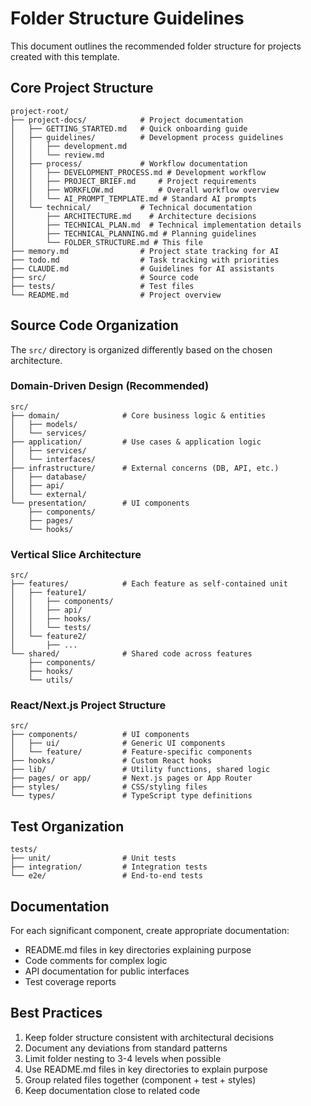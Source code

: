 # Folder Structure Guidelines

This document outlines the recommended folder structure for projects created with this template.

## Core Project Structure

```
project-root/
├── project-docs/            # Project documentation
│   ├── GETTING_STARTED.md   # Quick onboarding guide
│   ├── guidelines/          # Development process guidelines
│   │   ├── development.md
│   │   └── review.md
│   ├── process/             # Workflow documentation
│   │   ├── DEVELOPMENT_PROCESS.md # Development workflow
│   │   ├── PROJECT_BRIEF.md     # Project requirements
│   │   ├── WORKFLOW.md          # Overall workflow overview
│   │   └── AI_PROMPT_TEMPLATE.md # Standard AI prompts
│   └── technical/           # Technical documentation
│       ├── ARCHITECTURE.md    # Architecture decisions
│       ├── TECHNICAL_PLAN.md  # Technical implementation details
│       ├── TECHNICAL_PLANNING.md # Planning guidelines
│       └── FOLDER_STRUCTURE.md # This file
├── memory.md                # Project state tracking for AI
├── todo.md                  # Task tracking with priorities
├── CLAUDE.md                # Guidelines for AI assistants
├── src/                     # Source code
├── tests/                   # Test files
└── README.md                # Project overview
```

## Source Code Organization

The `src/` directory is organized differently based on the chosen architecture.

### Domain-Driven Design (Recommended)

```
src/
├── domain/              # Core business logic & entities
│   ├── models/
│   └── services/
├── application/         # Use cases & application logic
│   ├── services/
│   └── interfaces/
├── infrastructure/      # External concerns (DB, API, etc.)
│   ├── database/
│   ├── api/
│   └── external/
└── presentation/        # UI components
    ├── components/
    ├── pages/
    └── hooks/
```

### Vertical Slice Architecture

```
src/
├── features/            # Each feature as self-contained unit
│   ├── feature1/
│   │   ├── components/
│   │   ├── api/
│   │   ├── hooks/
│   │   └── tests/
│   └── feature2/
│       ├── ...
└── shared/              # Shared code across features
    ├── components/
    ├── hooks/
    └── utils/
```

### React/Next.js Project Structure

```
src/
├── components/          # UI components
│   ├── ui/              # Generic UI components
│   └── feature/         # Feature-specific components
├── hooks/               # Custom React hooks
├── lib/                 # Utility functions, shared logic
├── pages/ or app/       # Next.js pages or App Router
├── styles/              # CSS/styling files
└── types/               # TypeScript type definitions
```

## Test Organization

```
tests/
├── unit/                # Unit tests
├── integration/         # Integration tests
└── e2e/                 # End-to-end tests
```

## Documentation

For each significant component, create appropriate documentation:
- README.md files in key directories explaining purpose
- Code comments for complex logic
- API documentation for public interfaces
- Test coverage reports

## Best Practices

1. Keep folder structure consistent with architectural decisions
2. Document any deviations from standard patterns
3. Limit folder nesting to 3-4 levels when possible
4. Use README.md files in key directories to explain purpose
5. Group related files together (component + test + styles)
6. Keep documentation close to related code